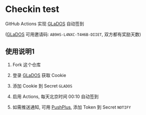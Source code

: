 # Checkin  test

GitHub Actions 实现 [GLaDOS][glados] 自动签到

([GLaDOS][glados] 可用邀请码: `AB9HS-L4NXC-T4H6B-DIIET`, 双方都有奖励天数)

## 使用说明1

1. Fork 这个仓库

1. 登录 [GLaDOS][glados] 获取 Cookie

1. 添加 Cookie 到 Secret `GLADOS`

1. 启用 Actions, 每天北京时间 00:10 自动签到

1. 如需推送通知, 可用 [PushPlus][pushplus], 添加 Token 到 Secret `NOTIFY`

[glados]: https://github.com/glados-network/GLaDOS
[pushplus]: https://www.pushplus.plus/
